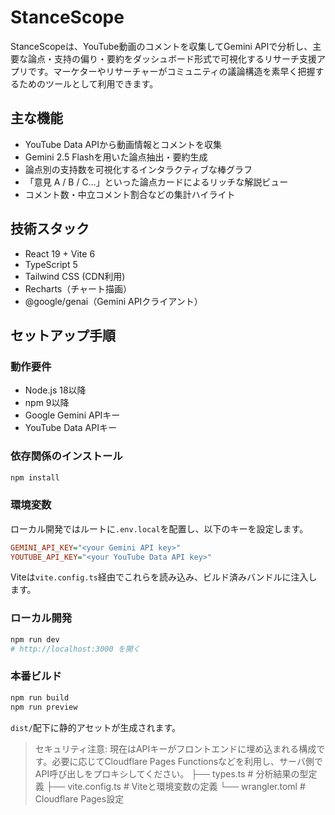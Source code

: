 # StanceScope

StanceScopeは、YouTube動画のコメントを収集してGemini APIで分析し、主要な論点・支持の偏り・要約をダッシュボード形式で可視化するリサーチ支援アプリです。マーケターやリサーチャーがコミュニティの議論構造を素早く把握するためのツールとして利用できます。

## 主な機能
- YouTube Data APIから動画情報とコメントを収集
- Gemini 2.5 Flashを用いた論点抽出・要約生成
- 論点別の支持数を可視化するインタラクティブな棒グラフ
- 「意見 A / B / C…」といった論点カードによるリッチな解説ビュー
- コメント数・中立コメント割合などの集計ハイライト

## 技術スタック
- React 19 + Vite 6
- TypeScript 5
- Tailwind CSS (CDN利用)
- Recharts（チャート描画）
- @google/genai（Gemini APIクライアント）

## セットアップ手順

### 動作要件
- Node.js 18以降
- npm 9以降
- Google Gemini APIキー
- YouTube Data APIキー

### 依存関係のインストール
```bash
npm install
```

### 環境変数
ローカル開発ではルートに`.env.local`を配置し、以下のキーを設定します。

```ini
GEMINI_API_KEY="<your Gemini API key>"
YOUTUBE_API_KEY="<your YouTube Data API key>"
```

Viteは`vite.config.ts`経由でこれらを読み込み、ビルド済みバンドルに注入します。

### ローカル開発
```bash
npm run dev
# http://localhost:3000 を開く
```

### 本番ビルド
```bash
npm run build
npm run preview
```

`dist/`配下に静的アセットが生成されます。


> セキュリティ注意: 現在はAPIキーがフロントエンドに埋め込まれる構成です。必要に応じてCloudflare Pages Functionsなどを利用し、サーバ側でAPI呼び出しをプロキシしてください。
├── types.ts                # 分析結果の型定義
├── vite.config.ts          # Viteと環境変数の定義
└── wrangler.toml           # Cloudflare Pages設定
```

